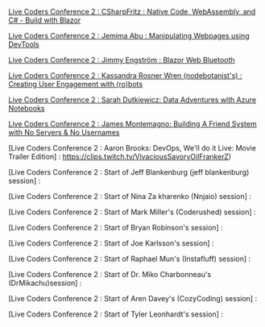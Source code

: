 [Live Coders Conference 2 : CSharpFritz : Native Code, WebAssembly, and C# - Build with Blazor](https://clips.twitch.tv/DifficultEncouragingSowThisIsSparta)

[Live Coders Conference 2 : Jemima Abu : Manipulating Webpages using DevTools](https://clips.twitch.tv/CrepuscularDeterminedPrariedogShazBotstix)

[Live Coders Conference 2 : Jimmy Engström : Blazor Web Bluetooth](https://clips.twitch.tv/AdorableAlertEndiveNononoCat)

[Live Coders Conference 2 : Kassandra Rosner Wren (nodebotanist's) : Creating User Engagement with (ro)bots](https://clips.twitch.tv/TastyPrettiestCoyoteBrokeBack)

[Live Coders Conference 2 : Sarah Dutkiewicz: Data Adventures with Azure Notebooks](https://clips.twitch.tv/SwissCrepuscularGoatSoBayed)

[Live Coders Conference 2 : James Montemagno: Building A Friend System with No Servers & No Usernames](https://clips.twitch.tv/SingleObeseMacaroniDancingBanana)

[Live Coders Conference 2 : Aaron Brooks: DevOps, We'll do it Live: Movie Trailer Edition] : https://clips.twitch.tv/VivaciousSavoryOilFrankerZ)

[Live Coders Conference 2 : Start of Jeff Blankenburg (jeff blankenburg) session] : 

[Live Coders Conference 2 : Start of Nina Za kharenko (Nnjaio) session] : 

[Live Coders Conference 2 : Start of Mark Miller's (Coderushed) session] : 

[Live Coders Conference 2 : Start of Bryan Robinson's session] : 

[Live Coders Conference 2 : Start of Joe Karlsson's session] : 

[Live Coders Conference 2 : Start of Raphael Mun's (Instafluff) session] : 

[Live Coders Conference 2 : Start of Dr. Miko Charbonneau's (DrMikachu)session] : 

[Live Coders Conference 2 : Start of Aren Davey's (CozyCoding) session] : 

[Live Coders Conference 2 : Start of Tyler Leonhardt's session] : 


